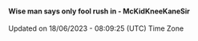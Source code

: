 #### Wise man says only fool rush in - McKidKneeKaneSir
Updated on 18/06/2023 - 08:09:25 (UTC) Time Zone
